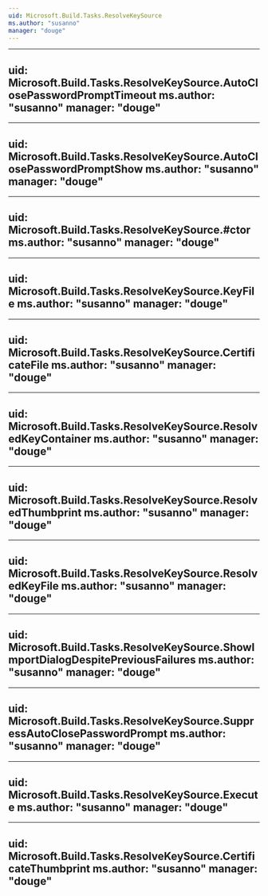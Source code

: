 ```yaml
---
uid: Microsoft.Build.Tasks.ResolveKeySource
ms.author: "susanno"
manager: "douge"
---
```


---
uid: Microsoft.Build.Tasks.ResolveKeySource.AutoClosePasswordPromptTimeout
ms.author: "susanno"
manager: "douge"
---

---
uid: Microsoft.Build.Tasks.ResolveKeySource.AutoClosePasswordPromptShow
ms.author: "susanno"
manager: "douge"
---

---
uid: Microsoft.Build.Tasks.ResolveKeySource.#ctor
ms.author: "susanno"
manager: "douge"
---

---
uid: Microsoft.Build.Tasks.ResolveKeySource.KeyFile
ms.author: "susanno"
manager: "douge"
---

---
uid: Microsoft.Build.Tasks.ResolveKeySource.CertificateFile
ms.author: "susanno"
manager: "douge"
---

---
uid: Microsoft.Build.Tasks.ResolveKeySource.ResolvedKeyContainer
ms.author: "susanno"
manager: "douge"
---

---
uid: Microsoft.Build.Tasks.ResolveKeySource.ResolvedThumbprint
ms.author: "susanno"
manager: "douge"
---

---
uid: Microsoft.Build.Tasks.ResolveKeySource.ResolvedKeyFile
ms.author: "susanno"
manager: "douge"
---

---
uid: Microsoft.Build.Tasks.ResolveKeySource.ShowImportDialogDespitePreviousFailures
ms.author: "susanno"
manager: "douge"
---

---
uid: Microsoft.Build.Tasks.ResolveKeySource.SuppressAutoClosePasswordPrompt
ms.author: "susanno"
manager: "douge"
---

---
uid: Microsoft.Build.Tasks.ResolveKeySource.Execute
ms.author: "susanno"
manager: "douge"
---

---
uid: Microsoft.Build.Tasks.ResolveKeySource.CertificateThumbprint
ms.author: "susanno"
manager: "douge"
---
